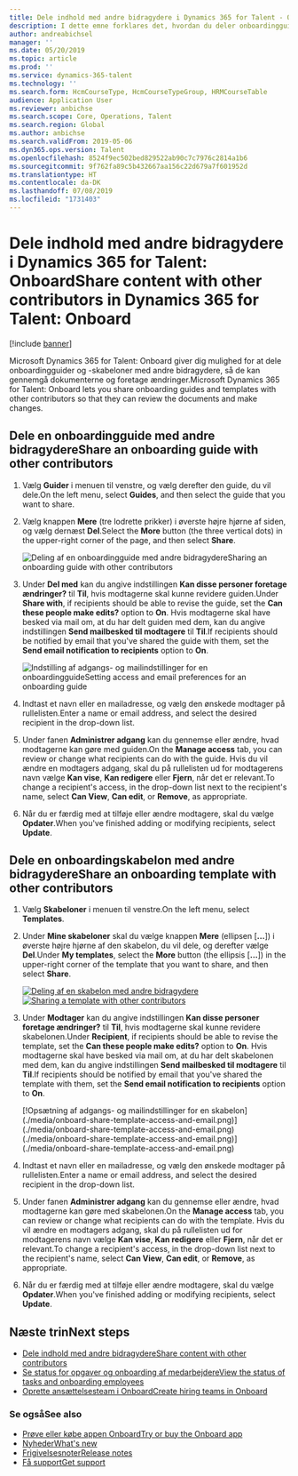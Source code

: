 ```yaml
---
title: Dele indhold med andre bidragydere i Dynamics 365 for Talent - Onboard
description: I dette emne forklares det, hvordan du deler onboardingguider og -skabeloner med andre bidragydere i Microsoft-appen Dynamics 365 for Talent - Onboard.
author: andreabichsel
manager: ''
ms.date: 05/20/2019
ms.topic: article
ms.prod: ''
ms.service: dynamics-365-talent
ms.technology: ''
ms.search.form: HcmCourseType, HcmCourseTypeGroup, HRMCourseTable
audience: Application User
ms.reviewer: anbichse
ms.search.scope: Core, Operations, Talent
ms.search.region: Global
ms.author: anbichse
ms.search.validFrom: 2019-05-06
ms.dyn365.ops.version: Talent
ms.openlocfilehash: 8524f9ec502bed829522ab90c7c7976c2814a1b6
ms.sourcegitcommit: 9f762fa89c5b432667aa156c22d679a7f601952d
ms.translationtype: HT
ms.contentlocale: da-DK
ms.lasthandoff: 07/08/2019
ms.locfileid: "1731403"
---
```

# <a name="share-content-with-other-contributors-in-dynamics-365-for-talent-onboard"></a><span data-ttu-id="3d40d-103">Dele indhold med andre bidragydere i Dynamics 365 for Talent: Onboard</span><span class="sxs-lookup"><span data-stu-id="3d40d-103">Share content with other contributors in Dynamics 365 for Talent: Onboard</span></span>

[!include [banner](includes/banner.md)]

<span data-ttu-id="3d40d-104">Microsoft Dynamics 365 for Talent: Onboard giver dig mulighed for at dele onboardingguider og -skabeloner med andre bidragydere, så de kan gennemgå dokumenterne og foretage ændringer.</span><span class="sxs-lookup"><span data-stu-id="3d40d-104">Microsoft Dynamics 365 for Talent: Onboard lets you share onboarding guides and templates with other contributors so that they can review the documents and make changes.</span></span>

## <a name="share-an-onboarding-guide-with-other-contributors"></a><span data-ttu-id="3d40d-105">Dele en onboardingguide med andre bidragydere</span><span class="sxs-lookup"><span data-stu-id="3d40d-105">Share an onboarding guide with other contributors</span></span>

1. <span data-ttu-id="3d40d-106">Vælg **Guider** i menuen til venstre, og vælg derefter den guide, du vil dele.</span><span class="sxs-lookup"><span data-stu-id="3d40d-106">On the left menu, select **Guides**, and then select the guide that you want to share.</span></span>
2. <span data-ttu-id="3d40d-107">Vælg knappen **Mere** (tre lodrette prikker) i øverste højre hjørne af siden, og vælg dernæst **Del**.</span><span class="sxs-lookup"><span data-stu-id="3d40d-107">Select the **More** button (the three vertical dots) in the upper-right corner of the page, and then select **Share**.</span></span>

    ![[<span data-ttu-id="3d40d-108">Deling af en onboardingguide med andre bidragydere</span><span class="sxs-lookup"><span data-stu-id="3d40d-108">Sharing an onboarding guide with other contributors</span></span>](./media/onboard-share-guide.png)](./media/onboard-share-guide.png)

3. <span data-ttu-id="3d40d-109">Under **Del med** kan du angive indstillingen **Kan disse personer foretage ændringer?** til **Til**, hvis modtagerne skal kunne revidere guiden.</span><span class="sxs-lookup"><span data-stu-id="3d40d-109">Under **Share with**, if recipients should be able to revise the guide, set the **Can these people make edits?** option to **On**.</span></span> <span data-ttu-id="3d40d-110">Hvis modtagerne skal have besked via mail om, at du har delt guiden med dem, kan du angive indstillingen **Send mailbesked til modtagere** til **Til**.</span><span class="sxs-lookup"><span data-stu-id="3d40d-110">If recipients should be notified by email that you've shared the guide with them, set the **Send email notification to recipients** option to **On**.</span></span>

    ![[<span data-ttu-id="3d40d-111">Indstilling af adgangs- og mailindstillinger for en onboardingguide</span><span class="sxs-lookup"><span data-stu-id="3d40d-111">Setting access and email preferences for an onboarding guide</span></span>](./media/onboard-share-guide-with-contributors.png)](./media/onboard-share-guide-with-contributors.png)

4. <span data-ttu-id="3d40d-112">Indtast et navn eller en mailadresse, og vælg den ønskede modtager på rullelisten.</span><span class="sxs-lookup"><span data-stu-id="3d40d-112">Enter a name or email address, and select the desired recipient in the drop-down list.</span></span>
5. <span data-ttu-id="3d40d-113">Under fanen **Administrer adgang** kan du gennemse eller ændre, hvad modtagerne kan gøre med guiden.</span><span class="sxs-lookup"><span data-stu-id="3d40d-113">On the **Manage access** tab, you can review or change what recipients can do with the guide.</span></span> <span data-ttu-id="3d40d-114">Hvis du vil ændre en modtagers adgang, skal du på rullelisten ud for modtagerens navn vælge **Kan vise**, **Kan redigere** eller **Fjern**, når det er relevant.</span><span class="sxs-lookup"><span data-stu-id="3d40d-114">To change a recipient's access, in the drop-down list next to the recipient's name, select **Can View**, **Can edit**, or **Remove**, as appropriate.</span></span>
6. <span data-ttu-id="3d40d-115">Når du er færdig med at tilføje eller ændre modtagere, skal du vælge **Opdater**.</span><span class="sxs-lookup"><span data-stu-id="3d40d-115">When you've finished adding or modifying recipients, select **Update**.</span></span>

## <a name="share-an-onboarding-template-with-other-contributors"></a><span data-ttu-id="3d40d-116">Dele en onboardingskabelon med andre bidragydere</span><span class="sxs-lookup"><span data-stu-id="3d40d-116">Share an onboarding template with other contributors</span></span>

1. <span data-ttu-id="3d40d-117">Vælg **Skabeloner** i menuen til venstre.</span><span class="sxs-lookup"><span data-stu-id="3d40d-117">On the left menu, select **Templates**.</span></span>
2. <span data-ttu-id="3d40d-118">Under **Mine skabeloner** skal du vælge knappen **Mere** (ellipsen \[**...**\]) i øverste højre hjørne af den skabelon, du vil dele, og derefter vælge **Del**.</span><span class="sxs-lookup"><span data-stu-id="3d40d-118">Under **My templates**, select the **More** button (the ellipsis \[**...**\]) in the upper-right corner of the template that you want to share, and then select **Share**.</span></span>

    <span data-ttu-id="3d40d-119">[![Deling af en skabelon med andre bidragydere](./media/onboard-share-template.png)](./media/onboard-share-template.png)</span><span class="sxs-lookup"><span data-stu-id="3d40d-119">[![Sharing a template with other contributors](./media/onboard-share-template.png)](./media/onboard-share-template.png)</span></span>

3. <span data-ttu-id="3d40d-120">Under **Modtager** kan du angive indstillingen **Kan disse personer foretage ændringer?** til **Til**, hvis modtagerne skal kunne revidere skabelonen.</span><span class="sxs-lookup"><span data-stu-id="3d40d-120">Under **Recipient**, if recipients should be able to revise the template, set the **Can these people make edits?** option to **On**.</span></span> <span data-ttu-id="3d40d-121">Hvis modtagerne skal have besked via mail om, at du har delt skabelonen med dem, kan du angive indstillingen **Send mailbesked til modtagere** til **Til**.</span><span class="sxs-lookup"><span data-stu-id="3d40d-121">If recipients should be notified by email that you've shared the template with them, set the **Send email notification to recipients** option to **On**.</span></span>

    [!Opsætning af adgangs- og mailindstillinger for en skabelon]<span data-ttu-id="3d40d-122">(./media/onboard-share-template-access-and-email.png)](./media/onboard-share-template-access-and-email.png)</span><span class="sxs-lookup"><span data-stu-id="3d40d-122">(./media/onboard-share-template-access-and-email.png)](./media/onboard-share-template-access-and-email.png)</span></span>

4. <span data-ttu-id="3d40d-123">Indtast et navn eller en mailadresse, og vælg den ønskede modtager på rullelisten.</span><span class="sxs-lookup"><span data-stu-id="3d40d-123">Enter a name or email address, and select the desired recipient in the drop-down list.</span></span>
5. <span data-ttu-id="3d40d-124">Under fanen **Administrer adgang** kan du gennemse eller ændre, hvad modtagerne kan gøre med skabelonen.</span><span class="sxs-lookup"><span data-stu-id="3d40d-124">On the **Manage access** tab, you can review or change what recipients can do with the template.</span></span> <span data-ttu-id="3d40d-125">Hvis du vil ændre en modtagers adgang, skal du på rullelisten ud for modtagerens navn vælge **Kan vise**, **Kan redigere** eller **Fjern**, når det er relevant.</span><span class="sxs-lookup"><span data-stu-id="3d40d-125">To change a recipient's access, in the drop-down list next to the recipient's name, select **Can View**, **Can edit**, or **Remove**, as appropriate.</span></span>
6. <span data-ttu-id="3d40d-126">Når du er færdig med at tilføje eller ændre modtagere, skal du vælge **Opdater**.</span><span class="sxs-lookup"><span data-stu-id="3d40d-126">When you've finished adding or modifying recipients, select **Update**.</span></span>

## <a name="next-steps"></a><span data-ttu-id="3d40d-127">Næste trin</span><span class="sxs-lookup"><span data-stu-id="3d40d-127">Next steps</span></span>

- [<span data-ttu-id="3d40d-128">Dele indhold med andre bidragydere</span><span class="sxs-lookup"><span data-stu-id="3d40d-128">Share content with other contributors</span></span>](./onboard-share-template.md)
- [<span data-ttu-id="3d40d-129">Se status for opgaver og onboarding af medarbejdere</span><span class="sxs-lookup"><span data-stu-id="3d40d-129">View the status of tasks and onboarding employees</span></span>](./onboard-view-status.md)
- [<span data-ttu-id="3d40d-130">Oprette ansættelsesteam i Onboard</span><span class="sxs-lookup"><span data-stu-id="3d40d-130">Create hiring teams in Onboard</span></span>](./onboard-create-team.md)

### <a name="see-also"></a><span data-ttu-id="3d40d-131">Se også</span><span class="sxs-lookup"><span data-stu-id="3d40d-131">See also</span></span>

- [<span data-ttu-id="3d40d-132">Prøve eller købe appen Onboard</span><span class="sxs-lookup"><span data-stu-id="3d40d-132">Try or buy the Onboard app</span></span>](https://dynamics.microsoft.com/talent/onboard/)
- [<span data-ttu-id="3d40d-133">Nyheder</span><span class="sxs-lookup"><span data-stu-id="3d40d-133">What's new</span></span>](./whats-new.md)
- [<span data-ttu-id="3d40d-134">Frigivelsesnoter</span><span class="sxs-lookup"><span data-stu-id="3d40d-134">Release notes</span></span>](https://docs.microsoft.com/business-applications-release-notes/index)
- [<span data-ttu-id="3d40d-135">Få support</span><span class="sxs-lookup"><span data-stu-id="3d40d-135">Get support</span></span>](./talent-support.md)
